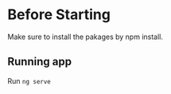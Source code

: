 # Before Starting
Make sure to install the pakages by npm install.

## Running app

Run `ng serve`

